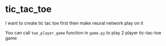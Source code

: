 # tic_tac_toe

I want to create tic tac toe first then make neural network play on it

You can call `two_player_game` function in `game.py` to play 2 player tic-tac-toe game
